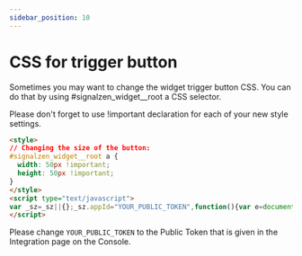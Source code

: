 ```yaml
---
sidebar_position: 10
---
```


# CSS for trigger button

Sometimes you may want to change the widget trigger button CSS. You can do that by using #signalzen_widget__root a CSS selector.

Please don't forget to use !important declaration for each of your new style settings.

```html
<style>
// Changing the size of the button:
#signalzen_widget__root a {
  width: 50px !important;
  height: 50px !important;
}
</style>
<script type="text/javascript">
var _sz=_sz||{};_sz.appId="YOUR_PUBLIC_TOKEN",function(){var e=document.createElement("script");e.src="https://cdn.signalzen.com/signalzen.js",e.setAttribute("async","true"),document.documentElement.firstChild.appendChild(e);var t=setInterval(function(){"undefined"!=typeof SignalZen&&(clearInterval(t),new SignalZen(_sz).load())},10)}();
</script>
```
Please change `YOUR_PUBLIC_TOKEN` to the Public Token that is given in the Integration page on the Console.
